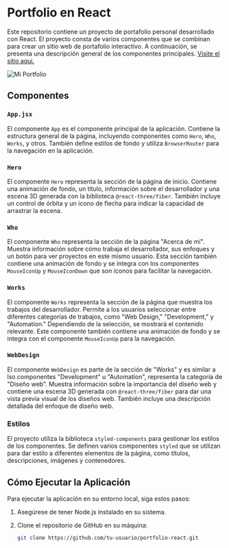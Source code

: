 # Portfolio en React

Este repositorio contiene un proyecto de portafolio personal desarrollado con React. El proyecto consta de varios componentes que se combinan para crear un sitio web de portafolio interactivo. A continuación, se presenta una descripción general de los componentes principales.
[Visite el sitio aqui.](https://www.nicolas-menendez.com/)


![Mi Portfolio]([http://url/to/img.png](https://github.com/Nicko25/porfolio3d/blob/deployed/page.png))

## Componentes

### `App.jsx`

El componente `App` es el componente principal de la aplicación. Contiene la estructura general de la página, incluyendo componentes como `Hero`, `Who`, `Works`, y otros. También define estilos de fondo y utiliza `BrowserRouter` para la navegación en la aplicación.

### `Hero`

El componente `Hero` representa la sección de la página de inicio. Contiene una animación de fondo, un título, información sobre el desarrollador y una escena 3D generada con la biblioteca `@react-three/fiber`. También incluye un control de órbita y un icono de flecha para indicar la capacidad de arrastrar la escena.

### `Who`

El componente `Who` representa la sección de la página "Acerca de mí". Muestra información sobre cómo trabaja el desarrollador, sus enfoques y un botón para ver proyectos en este mismo usuario. Esta sección también contiene una animación de fondo y se integra con los componentes `MouseIconUp` y `MouseIconDown` que son iconos para facilitar la navegación.

### `Works`

El componente `Works` representa la sección de la página que muestra los trabajos del desarrollador. Permite a los usuarios seleccionar entre diferentes categorías de trabajos, como "Web Design," "Development," y "Automation." Dependiendo de la selección, se mostrará el contenido relevante. Este componente también contiene una animación de fondo y se integra con el componente `MouseIconUp` para la navegación.

### `WebDesign`

El componente `WebDesign` es parte de la sección de "Works" y es similar a lso componentes "Development" u "Automation", representa la categoría de "Diseño web". Muestra información sobre la importancia del diseño web y contiene una escena 3D generada con `@react-three/fiber` para dar una vista previa visual de los diseños web. También incluye una descripción detallada del enfoque de diseño web.

### Estilos

El proyecto utiliza la biblioteca `styled-components` para gestionar los estilos de los componentes. Se definen varios componentes `styled` que se utilizan para dar estilo a diferentes elementos de la página, como títulos, descripciones, imágenes y contenedores.

## Cómo Ejecutar la Aplicación

Para ejecutar la aplicación en su entorno local, siga estos pasos:

1. Asegúrese de tener Node.js instalado en su sistema.

2. Clone el repositorio de GitHub en su máquina:

   ```bash
   git clone https://github.com/tu-usuario/portfolio-react.git
